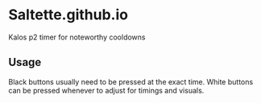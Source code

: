 # Saltette.github.io

Kalos p2 timer for noteworthy cooldowns

## Usage

Black buttons usually need to be pressed at the exact time.
White buttons can be pressed whenever to adjust for timings and visuals.

